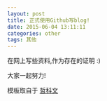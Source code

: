 ```yaml
---
layout: post
title: 正式使用Github写blog!
date: 2015-06-04 13:11:11
categories: other
tags: 其他
---
```


在网上写些资料,作为存在的证明 :)

大家一起努力!

模板取自于 [哲科文](http://jerkwin.github.io/)
